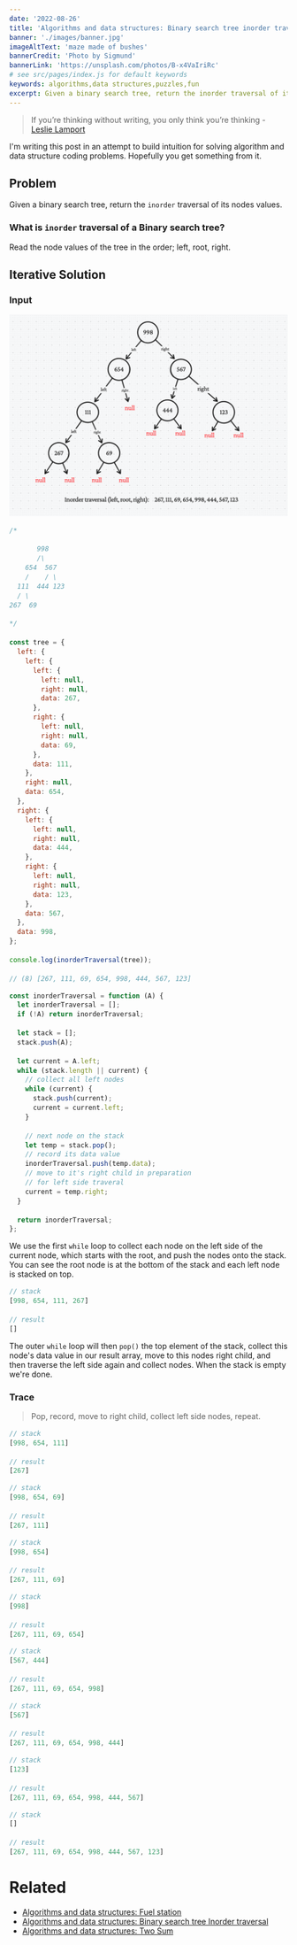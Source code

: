 ```yaml
---
date: '2022-08-26'
title: 'Algorithms and data structures: Binary search tree inorder traversal'
banner: './images/banner.jpg'
imageAltText: 'maze made of bushes'
bannerCredit: 'Photo by Sigmund'
bannerLink: 'https://unsplash.com/photos/B-x4VaIriRc'
# see src/pages/index.js for default keywords
keywords: algorithms,data structures,puzzles,fun
excerpt: Given a binary search tree, return the inorder traversal of its nodes values.
---
```


>If you’re thinking without writing, you only think you’re thinking - [Leslie Lamport](https://en.wikipedia.org/wiki/Leslie_Lamport)

I'm writing this post in an attempt to build intuition for solving algorithm and data structure coding problems. Hopefully you get something from it.

## Problem

Given a binary search tree, return the `inorder` traversal of its nodes values.

### What is `inorder` traversal of a Binary search tree?

Read the node values of the tree in the order; left, root, right.

## Iterative Solution

### Input

![input tree](./images/input-tree.png)

```javascript
/*

       998
       /\
    654  567
    /    / \
  111  444 123
  / \
267  69

*/

const tree = {
  left: {
    left: {
      left: {
        left: null,
        right: null,
        data: 267,
      },
      right: {
        left: null,
        right: null,
        data: 69,
      },
      data: 111,
    },
    right: null,
    data: 654,
  },
  right: {
    left: {
      left: null,
      right: null,
      data: 444,
    },
    right: {
      left: null,
      right: null,
      data: 123,
    },
    data: 567,
  },
  data: 998,
};

console.log(inorderTraversal(tree));

// (8) [267, 111, 69, 654, 998, 444, 567, 123]
```

```javascript
const inorderTraversal = function (A) {
  let inorderTraversal = [];
  if (!A) return inorderTraversal;

  let stack = [];
  stack.push(A);

  let current = A.left;
  while (stack.length || current) {
    // collect all left nodes
    while (current) {
      stack.push(current);
      current = current.left;
    }
    
    // next node on the stack
    let temp = stack.pop();
    // record its data value
    inorderTraversal.push(temp.data);
    // move to it's right child in preparation
    // for left side traveral
    current = temp.right;
  }

  return inorderTraversal;
};
```
We use the first `while` loop to collect each node on the left side of the current node, which starts with the root, and push the nodes onto the stack. You can see the root node is at the bottom of the stack and each left node is stacked on top.

```javascript
// stack
[998, 654, 111, 267]

// result 
[]
```

The outer `while` loop will then `pop()` the top element of the stack, collect this node's data value in our result array, move to this nodes right child, and then traverse the left side again and collect nodes. When the stack is empty we're done.

### Trace

> Pop, record, move to right child, collect left side nodes, repeat.

```javascript
// stack
[998, 654, 111]

// result
[267]
```

```javascript
// stack
[998, 654, 69]

// result
[267, 111]
```

```javascript
// stack
[998, 654]

// result
[267, 111, 69]
```

```javascript
// stack
[998]

// result
[267, 111, 69, 654]
```

```javascript
// stack
[567, 444]

// result
[267, 111, 69, 654, 998]
```

```javascript
// stack
[567]

// result
[267, 111, 69, 654, 998, 444]
```

```javascript
// stack
[123]

// result
[267, 111, 69, 654, 998, 444, 567]
```

```javascript
// stack
[]

// result
[267, 111, 69, 654, 998, 444, 567, 123]
```
# Related

- [Algorithms and data structures: Fuel station](/blog/algorithm-data-structures-problem-fuel-station/)
- [Algorithms and data structures: Binary search tree Inorder traversal](/blog/algorithm-data-structures-problem-binary-search-tree-inorder-traversal)
- [Algorithms and data structures: Two Sum](/blog/algorithm-data-structures-problem-two-sum)
